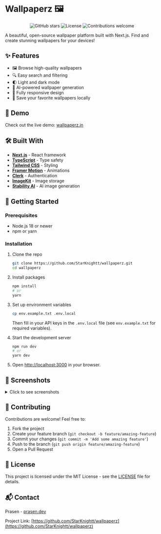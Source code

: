 # Wallpaperz 🖼️

<p align="center">
  <img src="https://img.shields.io/github/stars/StarKnightt/wallpaperz?style=social" alt="GitHub stars">
  <img src="https://img.shields.io/badge/License-MIT-blue.svg" alt="License">
  <img src="https://img.shields.io/badge/contributions-welcome-brightgreen.svg?style=flat" alt="Contributions welcome">
</p>

A beautiful, open-source wallpaper platform built with Next.js. Find and create stunning wallpapers for your devices!

## ✨ Features

- 🖼️ Browse high-quality wallpapers
- 🔍 Easy search and filtering
- 🌓 Light and dark mode
- 🤖 AI-powered wallpaper generation
- 📱 Fully responsive design
- 💾 Save your favorite wallpapers locally

## 🚀 Demo

Check out the live demo: [wallpaperz.in](https://wallpaperz.in)

## 🛠️ Built With

- **[Next.js](https://nextjs.org/)** - React framework
- **[TypeScript](https://www.typescriptlang.org/)** - Type safety
- **[Tailwind CSS](https://tailwindcss.com/)** - Styling
- **[Framer Motion](https://www.framer.com/motion/)** - Animations
- **[Clerk](https://clerk.dev/)** - Authentication
- **[ImageKit](https://imagekit.io/)** - Image storage
- **[Stability AI](https://stability.ai/)** - AI image generation

## 🏁 Getting Started

### Prerequisites

- Node.js 18 or newer
- npm or yarn

### Installation

1. Clone the repo
   ```bash
   git clone https://github.com/StarKnightt/wallpaperz.git
   cd wallpaperz
   ```

2. Install packages
   ```bash
   npm install
   # or
   yarn
   ```

3. Set up environment variables
   ```bash
   cp env.example.txt .env.local
   ```
   Then fill in your API keys in the `.env.local` file (see `env.example.txt` for required variables).

4. Start the development server
   ```bash
   npm run dev
   # or
   yarn dev
   ```

5. Open [http://localhost:3000](http://localhost:3000) in your browser.

## 📸 Screenshots

<details>
<summary>Click to see screenshots</summary>
<br>
<p align="center">
  <img src="https://ik.imagekit.io/starknight/screenshots/home.png" alt="Home page" width="80%">
  <img src="https://ik.imagekit.io/starknight/screenshots/ai-generate.png" alt="AI Generate page" width="80%">
</p>
</details>

## 🤝 Contributing

Contributions are welcome! Feel free to:

1. Fork the project
2. Create your feature branch (`git checkout -b feature/amazing-feature`)
3. Commit your changes (`git commit -m 'Add some amazing feature'`)
4. Push to the branch (`git push origin feature/amazing-feature`)
5. Open a Pull Request

## 📄 License

This project is licensed under the MIT License - see the [LICENSE](LICENSE) file for details.

<!-- ## ☕ Support

If you find this project helpful, consider buying me a coffee!

<a href="https://buymeacoffee.com/prasen" target="_blank">
  <img src="https://cdn.buymeacoffee.com/buttons/v2/default-yellow.png" alt="Buy Me A Coffee" height="50">
</a> -->

## 📬 Contact

Prasen - [prasen.dev](https://prasen.dev)

Project Link: [https://github.com/StarKnightt/wallpaperz](https://github.com/StarKnightt/wallpaperz)
